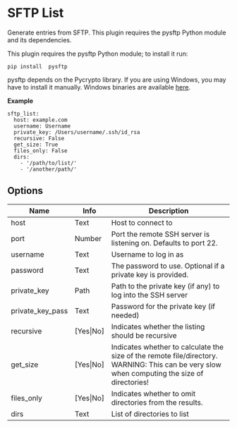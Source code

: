 # SFTP List
Generate entries from SFTP. This plugin requires the pysftp Python module and its dependencies.

This plugin requires the pysftp Python module; to install it run:

```
pip install  pysftp
```

pysftp depends on the Pycrypto library. If you are using Windows, you may have to install it manually. Windows binaries are available [here](http://www.voidspace.org.uk/python/modules.shtml#pycrypto).

**Example**

```
sftp_list:
  host: example.com
  username: Username
  private_key: /Users/username/.ssh/id_rsa
  recursive: False
  get_size: True
  files_only: False
  dirs: 
    - '/path/to/list/'
    - '/another/path/'
```

## Options

| **Name** | **Info** | **Description** |
| --- | --- | --- |
|  host  |  Text  |  Host to connect to  |
|  port  |  Number |  Port the remote SSH server is listening on. Defaults to port 22.  |
|  username  |  Text  |  Username to log in as  |
|  password  |  Text  |  The password to use. Optional if a private key is provided.  |
|  private_key  |  Path  |  Path to the private key (if any) to log into the SSH server  |
|  private_key_pass  |  Text  |  Password for the private key (if needed)  |
|  recursive  |  [Yes\|No]  |  Indicates whether the listing should be recursive  |
|  get_size  |  [Yes\|No]  |  Indicates whether to calculate the size of the remote file/directory. WARNING: This can be very slow when computing the size of directories!  |
|  files_only  |  [Yes\|No]  |  Indicates whether to omit directories from the results.  |
| dirs | Text | List of directories to list |